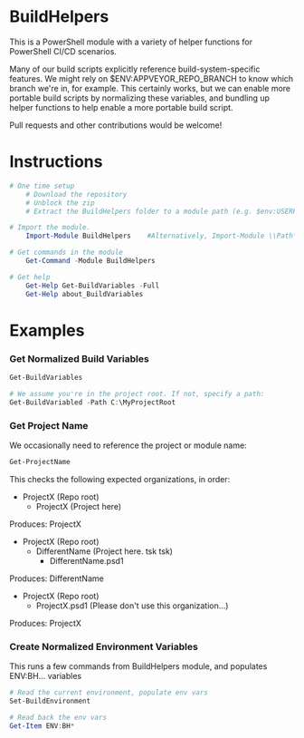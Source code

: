 BuildHelpers
==============

This is a PowerShell module with a variety of helper functions for PowerShell CI/CD scenarios.

Many of our build scripts explicitly reference build-system-specific features.  We might rely on $ENV:APPVEYOR_REPO_BRANCH to know which branch we're in, for example.  This certainly works, but we can enable more portable build scripts by normalizing these variables, and bundling up helper functions to help enable a more portable build script.

Pull requests and other contributions would be welcome!

# Instructions

```powershell
# One time setup
    # Download the repository
    # Unblock the zip
    # Extract the BuildHelpers folder to a module path (e.g. $env:USERPROFILE\Documents\WindowsPowerShell\Modules\)

# Import the module.
    Import-Module BuildHelpers    #Alternatively, Import-Module \\Path\To\BuildHelpers

# Get commands in the module
    Get-Command -Module BuildHelpers

# Get help
    Get-Help Get-BuildVariables -Full
    Get-Help about_BuildVariables
```

# Examples

### Get Normalized Build Variables

```powershell
Get-BuildVariables

# We assume you're in the project root. If not, specify a path:
Get-BuildVariabled -Path C:\MyProjectRoot
```

### Get Project Name

We occasionally need to reference the project or module name:

```powershell
Get-ProjectName
```

This checks the following expected organizations, in order:

* ProjectX (Repo root)
  * ProjectX (Project here)

Produces: ProjectX

* ProjectX (Repo root)
  * DifferentName (Project here. tsk tsk)
    * DifferentName.psd1

Produces: DifferentName

* ProjectX (Repo root)
  * ProjectX.psd1 (Please don't use this organization...)

Produces: ProjectX

### Create Normalized Environment Variables

This runs a few commands from BuildHelpers module, and populates ENV:BH... variables

```powershell
# Read the current environment, populate env vars
Set-BuildEnvironment

# Read back the env vars
Get-Item ENV:BH*
```
